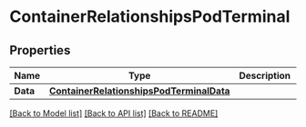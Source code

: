 # ContainerRelationshipsPodTerminal

## Properties

Name | Type | Description | Notes
------------ | ------------- | ------------- | -------------
**Data** | [**ContainerRelationshipsPodTerminalData**](container_relationships_pod_terminal_data.md) |  | [optional] 

[[Back to Model list]](../README.md#documentation-for-models) [[Back to API list]](../README.md#documentation-for-api-endpoints) [[Back to README]](../README.md)


